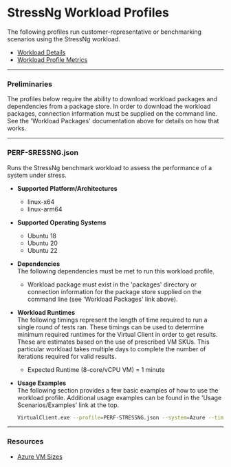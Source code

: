 ﻿# StressNg Workload Profiles
The following profiles run customer-representative or benchmarking scenarios using the StressNg workload.

* [Workload Details](./stress-ng.md)  
* [Workload Profile Metrics](./stress-ng-metrics.md)  

-----------------------------------------------------------------------

### Preliminaries
The profiles below require the ability to download workload packages and dependencies from a package store. In order to download the workload packages, connection information 
must be supplied on the command line. See the 'Workload Packages' documentation above for details on how that works.

-----------------------------------------------------------------------

### PERF-SRESSNG.json
Runs the StressNg benchmark workload to assess the performance of a system under stress.

* **Supported Platform/Architectures**
  * linux-x64
  * linux-arm64

* **Supported Operating Systems**
  * Ubuntu 18
  * Ubuntu 20
  * Ubuntu 22

* **Dependencies**  
  The following dependencies must be met to run this workload profile.

  * Workload package must exist in the 'packages' directory or connection information for the package store supplied on the command line (see 'Workload Packages' link above).

* **Workload Runtimes**  
  The following timings represent the length of time required to run a single round of tests ran. These timings can be used to determine
  minimum required runtimes for the Virtual Client in order to get results. These are estimates based on the use of prescribed VM SKUs. This
  particular workload takes multiple days to complete the number of iterations required for valid results.

  * Expected Runtime (8-core/vCPU VM) = 1 minute

* **Usage Examples**  
  The following section provides a few basic examples of how to use the workload profile. Additional usage examples can be found in the
  'Usage Scenarios/Examples' link at the top.



  ``` bash
  VirtualClient.exe --profile=PERF-STRESSNG.json --system=Azure --timeout=1440 --packageStore="{BlobConnectionString|SAS Uri}"
  ```


-----------------------------------------------------------------------

### Resources
* [Azure VM Sizes](https://docs.microsoft.com/en-us/azure/virtual-machines/sizes)